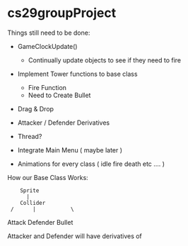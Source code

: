 # cs29groupProject

Things still need to be done:

- GameClockUpdate()
    - Continually update objects to see if they need to fire
 
- Implement Tower functions to base class
  -  Fire Function
    -  Need to Create Bullet

- Drag & Drop

- Attacker / Defender Derivatives

- Thread?

- Integrate Main Menu ( maybe later )

- Animations for every class ( idle fire death etc .... )





How our Base Class Works:

        Sprite
          |
        Collider
     /      |           \
Attack     Defender    Bullet

Attacker and Defender will have derivatives of 


